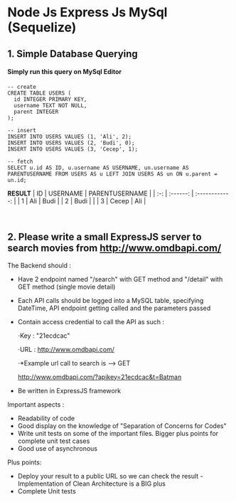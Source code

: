 # Node Js Express Js MySql (Sequelize)

## 1. Simple Database Querying

#### Simply run this query on MySql Editor

```
-- create
CREATE TABLE USERS (
  id INTEGER PRIMARY KEY,
  username TEXT NOT NULL,
  parent INTEGER
);

-- insert
INSERT INTO USERS VALUES (1, 'Ali', 2);
INSERT INTO USERS VALUES (2, 'Budi', 0);
INSERT INTO USERS VALUES (3, 'Cecep', 1);

-- fetch
SELECT u.id AS ID, u.username AS USERNAME, un.username AS PARENTUSERNAME FROM USERS AS u LEFT JOIN USERS AS un ON u.parent = un.id;
```

<b>RESULT</b>
| ID | USERNAME | PARENTUSERNAME |
| :-: | :------: | :------------: |
| 1 | Ali | Budi |
| 2 | Budi | |
| 3 | Cecep | Ali |

<br />

## 2. Please write a small ExpressJS server to search movies from http://www.omdbapi.com/

The Backend should :

- Have 2 endpoint named "/search" with GET method and "/detail" with GET method (single movie detail)
- Each API calls should be logged into a MySQL table, specifying DateTime, API endpoint getting called and the parameters passed
- Contain access credential to call the API as such :

  ⋅Key : "21ecdcac"

  ⋅URL : http://www.omdbapi.com/

  ⋅\*Example url call to search is --> GET

  http://www.omdbapi.com/?apikey=21ecdcac&t=Batman

- Be written in ExpressJS framework

Important aspects :

- Readability of code
- Good display on the knowledge of "Separation of Concerns for Codes"
- Write unit tests on some of the important files. Bigger plus points for complete unit test cases
- Good use of asynchronous

Plus points:

- Deploy your result to a public URL so we can check the result - Implementation of Clean Architecture is a BIG plus
- Complete Unit tests
